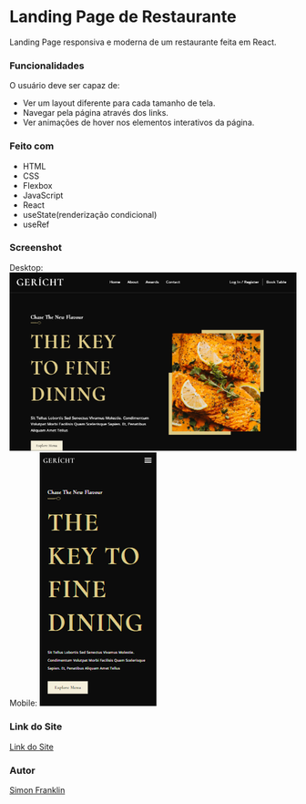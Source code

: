 # Landing Page de Restaurante

Landing Page responsiva e moderna de um restaurante feita em React.

### Funcionalidades

O usuário deve ser capaz de:

- Ver um layout diferente para cada tamanho de tela. 
- Navegar pela página através dos links.
- Ver animações de hover nos elementos interativos da página.

### Feito com

- HTML
- CSS
- Flexbox
- JavaScript
- React
- useState(renderização condicional)
- useRef

### Screenshot

Desktop:
![Desktop](/src/assets/gerich-restaurant-print1.png)
Mobile:
![Mobile](./src/assets/gerich-restaurant-print3.png)

### Link do Site

[Link do Site](https://simonfranklin1.github.io/Landing-page-Restaurante/)

### Autor

[Simon Franklin](https://github.com/simonfranklin1)